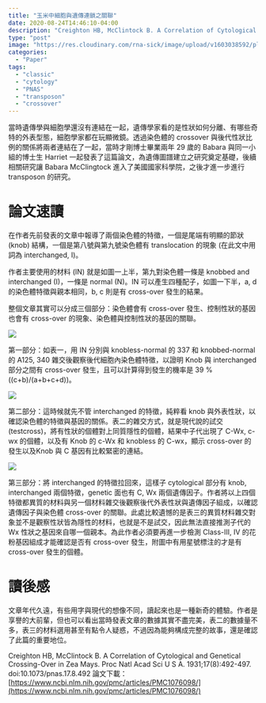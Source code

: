```yaml
---
title: "玉米中細胞與遺傳連鎖之關聯"
date: 2020-08-24T14:46:10-04:00
description: "Creighton HB, McClintock B. A Correlation of Cytological and Genetical Crossing-Over in Zea Mays. Proc Natl Acad Sci U S A. 1931;17(8):492-497. doi:10.1073/pnas.17.8.492"
type: "post"
image: "https://res.cloudinary.com/rna-sick/image/upload/v1603038592/plantgenetics/01/1_s6vxxq.png"
categories:
  - "Paper"
tags:
  - "classic"
  - "cytology"
  - "PNAS"
  - "transposon"
  - "crossover"
---
```


當時遺傳學與細胞學還沒有連結在一起，遺傳學家看的是性狀如何分離、有哪些奇特的外表型態，細胞學家都在玩顯微鏡。透過染色體的 crossover 與後代性狀比例的關係將兩者連結在了一起，當時才剛博士畢業兩年 29 歲的 Babara 與同一小組的博士生 Harriet 一起發表了這篇論文，為遺傳圖譜建立之研究奠定基礎，後續相關研究讓 Babara McClingtock 進入了美國國家科學院，之後才進一步進行 transposon 的研究。

# 論文速讀

在作者先前發表的文章中報導了兩個染色體的特徵，一個是尾端有明顯的節狀 (knob) 結構，一個是第八號與第九號染色體有 translocation 的現象 (在此文中用詞為 interchanged, I)。

作者主要使用的材料 (IN) 就是如圖一上半，第九對染色體一條是 knobbed and interchanged (I)，一條是 normal (N)。IN 可以產生四種配子，如圖一下半，a, d 的染色體特徵與親本相同，b, c 則是有 cross-over 發生的結果。

整個文章其實可以分成三個部分：染色體會有 cross-over 發生、控制性狀的基因也會有 cross-over 的現象、染色體與控制性狀的基因的關聯。

![](https://res.cloudinary.com/rna-sick/image/upload/v1603038592/plantgenetics/01/2_fbsfzl.png)

第一部分：如表一，用 IN 分別與 knobless-normal 的 337 和 knobbed-normal 的 A125, 340 雜交後觀察後代細胞內染色體特徵，以證明 Knob 與 interchanged 部分之間有 cross-over 發生，且可以計算得到發生的機率是 39 % ((c+b)/(a+b+c+d))。

![](https://res.cloudinary.com/rna-sick/image/upload/v1603038593/plantgenetics/01/3_df0nox.png)

第二部分：這時候就先不管 interchanged 的特徵，純粹看 knob 與外表性狀，以確認染色體的特徵與基因的關係。表二的雜交方式，就是現代說的試交 (testcross)，將有性狀的個體對上同質隱性的個體，結果中子代出現了 C-Wx, c-wx 的個體，以及有 Knob 的 c-Wx 和 knobless 的 C-wx，顯示 cross-over 的發生以及Knob 與 C 基因有比較緊密的連結。

![](https://res.cloudinary.com/rna-sick/image/upload/v1603038593/plantgenetics/01/4_mq1ixv.png)

第三部分：將 interchanged 的特徵拉回來，這樣子 cytological 部分有 knob, interchanged 兩個特徵，genetic 面也有 C, Wx 兩個遺傳因子。作者將以上四個特徵都異質的材料與另一個材料雜交後觀察後代外表性狀與遺傳因子組成，以確認遺傳因子與染色體 cross-over 的關聯。此處比較遺憾的是表三的異質材料雜交對象並不是觀察性狀皆為隱性的材料，也就是不是試交，因此無法直接推測子代的 Wx 性狀之基因來自哪一個親本。為此作者必須要再進一步檢測 Class-III, IV 的花粉基因組成才能確認是否有 cross-over 發生，附圖中有用星號標注的才是有 cross-over 發生的個體。

# 讀後感

文章年代久遠，有些用字與現代的想像不同，讀起來也是一種新奇的體驗。作者是享譽的大前輩，但也可以看出當時發表文章的數據其實不盡完美，表二的數據量不多，表三的材料選用甚至有點令人疑惑，不過因為能夠構成完整的故事，還是確認了此篇的重要地位。

Creighton HB, McClintock B. A Correlation of Cytological and Genetical Crossing-Over in Zea Mays. Proc Natl Acad Sci U S A. 1931;17(8):492-497. doi:10.1073/pnas.17.8.492
論文下載：[https://www.ncbi.nlm.nih.gov/pmc/articles/PMC1076098/](https://www.ncbi.nlm.nih.gov/pmc/articles/PMC1076098/)
